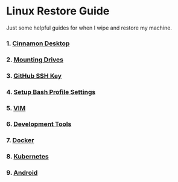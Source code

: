 # Linux Restore Guide

Just some helpful guides for when I wipe and restore my machine.

### 1. <a href="./Cinnamon.md">Cinnamon Desktop</a>
### 2. <a href="./MountingDrives.md">Mounting Drives</a>
### 3. <a href="./GitHub.md">GitHub SSH Key</a>
### 4. <a href="./BashProfile.md">Setup Bash Profile Settings</a>
### 5. <a href="./Vim.md">VIM</a>
### 6. <a href="./DevelopmentTools.md">Development Tools</a>
### 7. <a href="./Docker.md">Docker</a>
### 8. <a href="./Kubernetes.md">Kubernetes</a>
### 9. <a href="./Android.md">Android</a>